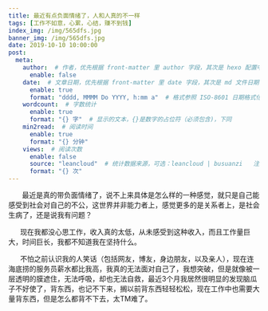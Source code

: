 ```yaml
---
title: 最近有点负面情绪了，人和人真的不一样
tags: [工作不如意，心累，心结，赚不到钱]
index_img: /img/565dfs.jpg
banner_img: /img/565dfs.jpg
date: 2019-10-10 10:00:00
post:
  meta:
    author:  # 作者，优先根据 front-matter 里 author 字段，其次是 hexo 配置中 author 值
      enable: false
    date:  # 文章日期，优先根据 front-matter 里 date 字段，其次是 md 文件日期
      enable: true
      format: "dddd, MMMM Do YYYY, h:mm a"  # 格式参照 ISO-8601 日期格式化
    wordcount:  # 字数统计
      enable: true
      format: "{} 字"  # 显示的文本，{}是数字的占位符（必须包含)，下同
    min2read:  # 阅读时间
      enable: true
      format: "{} 分钟"
    views:  # 阅读次数
      enable: false
      source: "leancloud"  # 统计数据来源，可选：leancloud | busuanzi   注意不蒜子会间歇抽风
      format: "{} 次"
---
```


       最近是真的带负面情绪了，说不上来具体是怎么样的一种感觉，就只是自己能感受到社会对自己的不公，这世界并非能力者上，感觉更多的是关系者上，是社会生病了，还是说我有问题？

      现在我都没心思工作，收入真的太低，从未感受到这种收入，而且工作量巨大，时间巨长，我都不知道我在坚持什么。

      不怕之前认识我的人笑话（包括网友，博友，身边朋友，以及亲人），现在连海底捞的服务员薪水都比我高，我真的无法面对自己了，我想突破，但是就像被一层透明的膜遮住，无法呼吸，却也无法自救，最近3个月我居然很明显的发现脑瓜子不好使了，背东西，也记不下来，搁以前背东西轻轻松松，现在工作中也需要大量背东西，但是怎么都背不下去，太TM难了。